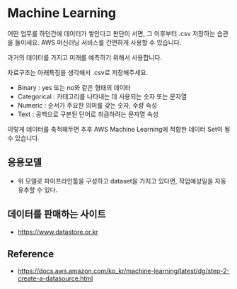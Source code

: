 # Machine Learning
어떤 업무를 하던간에 데이터가 쌓인다고 판단이 서면,
그 이후부터 .csv 저장하는 습관을 들이세요.
AWS 머신러닝 서비스를 간편하게 사용할 수 있습니다.

과거의 데이터를 가지고 미래를 예측하기 위해서 사용합니다.

자료구조는 아래특징을 생각해서 .csv로 저장해주세요.
- Binary : yes 또는 no와 같은 형태의 데이터
- Categorical : 카테고리를 나타내는 데 사용되는 숫자 또는 문자열
- Numeric : 순서가 주요한 의미를 갖는 숫자, 수량 속성
- Text : 공백으로 구분된 단어로 취급하려는 문자열 속성

이렇게 데이터를 축적해두면 추후 AWS Machine Learning에 적합한 데이터 Set이 될 수 있습니다.

## 응용모델
- 위 모델로 파이프라인툴을 구성하고 dataset을 가지고 있다면, 작업예상일을 자동유추할 수 있다.

## 데이터를 판매하는 사이트
- https://www.datastore.or.kr

## Reference
- https://docs.aws.amazon.com/ko_kr/machine-learning/latest/dg/step-2-create-a-datasource.html
